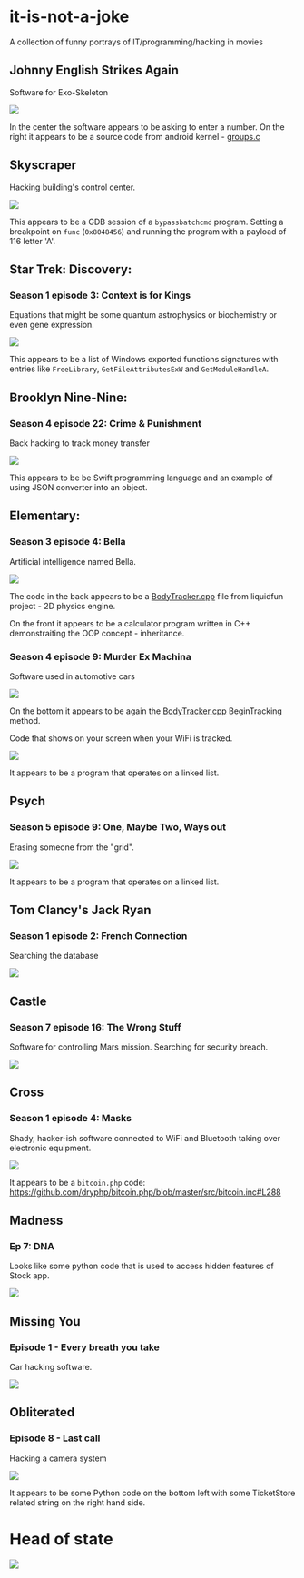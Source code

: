 # it-is-not-a-joke
A collection of funny portrays of IT/programming/hacking in movies

## Johnny English Strikes Again
Software for Exo-Skeleton

![](images/johnny_english_strikes_again.png)

In the center the software appears to be asking to enter a number.
On the right it appears to be a source code from android kernel - [groups.c](https://android.googlesource.com/kernel/msm/+/android-msm-shiner-3.18-nougat-dr-wear-release/kernel/groups.c#13)

## Skyscraper
Hacking building's control center.

![](images/skyscraper.png)

This appears to be a GDB session of a `bypassbatchcmd` program. Setting a breakpoint on `func` (`0x8048456`) and running the program with a payload of 116 letter 'A'.

## Star Trek: Discovery:

### Season 1 episode 3: Context is for Kings
Equations that might be some quantum astrophysics or biochemistry or even gene expression.

![](images/startrek_context_is_for_kings.png)

This appears to be a list of Windows exported functions signatures with entries like `FreeLibrary`, `GetFileAttributesExW` and `GetModuleHandleA`.

## Brooklyn Nine-Nine:

### Season 4 episode 22: Crime & Punishment
Back hacking to track money transfer

![](images/Brooklyn_99_bank_hacking.png)

This appears to be be Swift programming language and an example of using JSON converter into an object.

## Elementary:

### Season 3 episode 4: Bella
Artificial intelligence named Bella.

![](images/Elementary_bella.png)

The code in the back appears to be a [BodyTracker.cpp](https://github.com/google/liquidfun/blob/master/liquidfun/Box2D/Unittests/BodyTracker.cpp) file from liquidfun project - 2D physics engine.

On the front it appears to be a calculator program written in C++ demonstraiting the OOP concept - inheritance.

### Season 4 episode 9: Murder Ex Machina
Software used in automotive cars

![](images/Elementary_murder_ex_machina.png)

On the bottom it appears to be again the [BodyTracker.cpp](https://github.com/google/liquidfun/blob/master/liquidfun/Box2D/Unittests/BodyTracker.cpp#L84C16-L84C16) BeginTracking method.


Code that shows on your screen when your WiFi is tracked.

![](images/Elementary_murder_ex_machina_tracking.png)

It appears to be a program that operates on a linked list.


## Psych

### Season 5 episode 9: One, Maybe Two, Ways out
Erasing someone from the "grid".

![](images/Psych_5x09_one_maybe_two_ways_out.png)

It appears to be a program that operates on a linked list.

## Tom Clancy's Jack Ryan

### Season 1 episode 2: French Connection
Searching the database

![](images/Jack_Ryan.jpg)


## Castle

### Season 7 episode 16: The Wrong Stuff
Software for controlling Mars mission. Searching for security breach.

![](images/castle_7x16_the_wrong_stuff.png)


## Cross

### Season 1 episode 4: Masks
Shady, hacker-ish software connected to WiFi and Bluetooth taking over electronic equipment.

![](images/cross_masks_1x04.png)

It appears to be a `bitcoin.php` code: https://github.com/dryphp/bitcoin.php/blob/master/src/bitcoin.inc#L288

## Madness

### Ep 7: DNA
Looks like some python code that is used to access hidden features of Stock app.

![](images/Madness_e7_DNA.png)


## Missing You

### Episode 1 - Every breath you take
Car hacking software.

![](images/missing-you_car_hacking-e1.png)


## Obliterated

### Episode 8 - Last call
Hacking a camera system

![](images/obliterated_e8.png)

It appears to be some Python code on the bottom left with some TicketStore related string on the right hand side.

# Head of state

![](images/head_of_state.png)